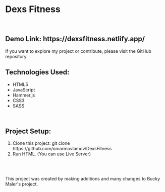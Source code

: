 <h1>Dexs Fitness</h1>
</br>
<h2>Demo Link: https://dexsfitness.netlify.app/</h2>


If you want to explore my project or contribute, please visit the GitHub repository.
</br>
<h2>Technologies Used:</h2>
<ul>
<li>HTML5</li>
<li>JavaScript</li>
<li>Hammer.js</li>
<li>CSS3</li>
<li>SASS</li>
</ul>
</br>
<h2>Project Setup:</h2>
<ol>
  <li>Clone this project: git clone https://github.com/omarmovlamov/DexsFitness</li>
  <li>Run HTML. (You can use Live Server)</li>
</ol>
</br>
</br><p>This project was created by making additions and many changes to Bucky Maler's project.</p>
